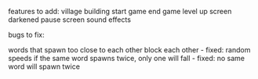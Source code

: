 features to add:
village building
start game end game
level up screen
darkened pause screen
sound effects 

bugs to fix:

words that spawn too close to each other block each other - fixed: random speeds
if the same word spawns twice, only one will fall - fixed: no same word will spawn twice
